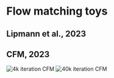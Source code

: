 # Flow matching toys

## Lipmann et al., 2023

## CFM, 2023
![4k iteration CFM]('moons_fm_old.png')
![40k iteration CFM]('moons_fm.png')
